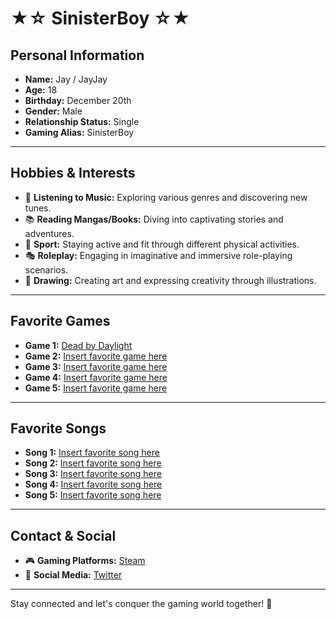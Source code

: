 # ★☆ SinisterBoy ☆★

## Personal Information
- **Name:** Jay / JayJay  
- **Age:** 18  
- **Birthday:** December 20th  
- **Gender:** Male  
- **Relationship Status:** Single  
- **Gaming Alias:** SinisterBoy  

---

## Hobbies & Interests
- 🎵 **Listening to Music:** Exploring various genres and discovering new tunes.
- 📚 **Reading Mangas/Books:** Diving into captivating stories and adventures.
- 🏃 **Sport:** Staying active and fit through different physical activities.
- 🎭 **Roleplay:** Engaging in imaginative and immersive role-playing scenarios.
- 🎨 **Drawing:** Creating art and expressing creativity through illustrations.

---

## Favorite Games
- **Game 1:** [Dead by Daylight](http://store.steampowered.com/app/381210/Dead_by_Daylight/)
- **Game 2:** [Insert favorite game here](http://example.com)
- **Game 3:** [Insert favorite game here](http://example.com)
- **Game 4:** [Insert favorite game here](http://example.com)
- **Game 5:** [Insert favorite game here](http://example.com)

---

## Favorite Songs
- **Song 1:** [Insert favorite song here](http://example.com)
- **Song 2:** [Insert favorite song here](http://example.com)
- **Song 3:** [Insert favorite song here](http://example.com)
- **Song 4:** [Insert favorite song here](http://example.com)
- **Song 5:** [Insert favorite song here](http://example.com)

---

## Contact & Social
- 🎮 **Gaming Platforms:** [Steam](https://store.steampowered.com/)
- 📱 **Social Media:** [Twitter](https://twitter.com/yourhandle)

---

Stay connected and let's conquer the gaming world together! 🌟
